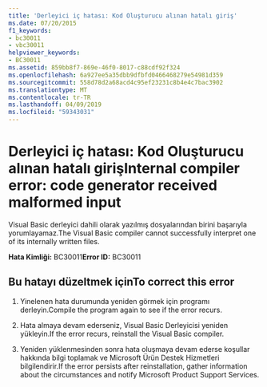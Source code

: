 ```yaml
---
title: 'Derleyici iç hatası: Kod Oluşturucu alınan hatalı giriş'
ms.date: 07/20/2015
f1_keywords:
- bc30011
- vbc30011
helpviewer_keywords:
- BC30011
ms.assetid: 859bb8f7-869e-46f0-8017-c88cdf92f324
ms.openlocfilehash: 6a927ee5a35dbb9dfbfd0466468279e54981d359
ms.sourcegitcommit: 558d78d2a68acd4c95ef23231c8b4e4c7bac3902
ms.translationtype: MT
ms.contentlocale: tr-TR
ms.lasthandoff: 04/09/2019
ms.locfileid: "59343031"
---
```

# <a name="internal-compiler-error-code-generator-received-malformed-input"></a><span data-ttu-id="50f11-102">Derleyici iç hatası: Kod Oluşturucu alınan hatalı giriş</span><span class="sxs-lookup"><span data-stu-id="50f11-102">Internal compiler error: code generator received malformed input</span></span>
<span data-ttu-id="50f11-103">Visual Basic derleyici dahili olarak yazılmış dosyalarından birini başarıyla yorumlayamaz.</span><span class="sxs-lookup"><span data-stu-id="50f11-103">The Visual Basic compiler cannot successfully interpret one of its internally written files.</span></span>  
  
 <span data-ttu-id="50f11-104">**Hata Kimliği:** BC30011</span><span class="sxs-lookup"><span data-stu-id="50f11-104">**Error ID:** BC30011</span></span>  
  
## <a name="to-correct-this-error"></a><span data-ttu-id="50f11-105">Bu hatayı düzeltmek için</span><span class="sxs-lookup"><span data-stu-id="50f11-105">To correct this error</span></span>  
  
1. <span data-ttu-id="50f11-106">Yinelenen hata durumunda yeniden görmek için programı derleyin.</span><span class="sxs-lookup"><span data-stu-id="50f11-106">Compile the program again to see if the error recurs.</span></span>  
  
2. <span data-ttu-id="50f11-107">Hata almaya devam ederseniz, Visual Basic Derleyicisi yeniden yükleyin.</span><span class="sxs-lookup"><span data-stu-id="50f11-107">If the error recurs, reinstall the Visual Basic compiler.</span></span>  
  
3. <span data-ttu-id="50f11-108">Yeniden yüklenmesinden sonra hata oluşmaya devam ederse koşullar hakkında bilgi toplamak ve Microsoft Ürün Destek Hizmetleri bilgilendirir.</span><span class="sxs-lookup"><span data-stu-id="50f11-108">If the error persists after reinstallation, gather information about the circumstances and notify Microsoft Product Support Services.</span></span>  
